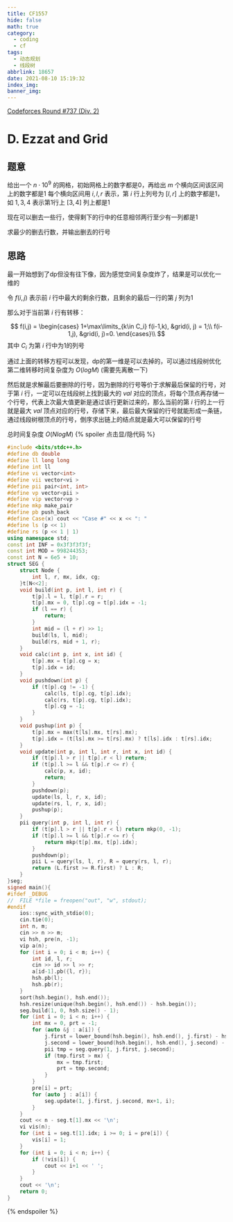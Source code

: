 ```yaml
---
title: CF1557
hide: false
math: true
category:
  - coding
  - cf
tags:
  - 动态规划
  - 线段树
abbrlink: 18657
date: 2021-08-10 15:19:32
index_img:
banner_img:
---
```


[Codeforces Round #737 (Div. 2)](https://codeforces.com/contest/1557/problem/D)

# D. Ezzat and Grid

## 题意

给出一个 $n\cdot 10^9$ 的网格，初始网格上的数字都是0，再给出 $m$ 个横向区间该区间上的数字都是1
每个横向区间用 $i, l, r$ 表示，第 $i$ 行上列号为 $[l,r]$ 上的数字都是1，如 $1, 3, 4$ 表示第1行上 $[3,4]$ 列上都是1

现在可以删去一些行，使得剩下的行中的任意相邻两行至少有一列都是1

求最少的删去行数，并输出删去的行号

## 思路

最一开始想到了dp但没有往下像，因为感觉空间复杂度炸了，结果是可以优化一维的

令 $f(i, j)$ 表示前 $i$ 行中最大的剩余行数，且剩余的最后一行的第 $j$ 列为1

那么对于当前第 $i$ 行有转移：

$$
f(i,j) = 
\begin{cases}
1+\max\limits_{k\in C_i} f(i-1,k), &grid(i, j) = 1;\\
f(i-1,j), &grid(i, j)=0.
\end{cases}\\
$$
其中 $C_i$ 为第 $i$ 行中为1的列号

通过上面的转移方程可以发现，dp的第一维是可以去掉的，可以通过线段树优化第二维转移时间复杂度为 $O(logM)$ (需要先离散一下)

然后就是求解最后要删除的行号，因为删除的行号等价于求解最后保留的行号，对于第 $i$ 行，一定可以在线段树上找到最大的 $val$ 对应的顶点，将每个顶点再存储一个行号，代表上次最大值更新是通过该行更新过来的，那么当前的第 $i$ 行的上一行就是最大 $val$ 顶点对应的行号，存储下来，最后最大保留的行号就能形成一条链，通过线段树根顶点的行号，倒序求出链上的结点就是最大可以保留的行号

总时间复杂度 $O(NlogM)$
{% spoiler 点击显/隐代码 %}
```cpp
#include <bits/stdc++.h>
#define db double
#define ll long long
#define int ll
#define vi vector<int>
#define vii vector<vi >
#define pii pair<int, int>
#define vp vector<pii >
#define vip vector<vp >
#define mkp make_pair
#define pb push_back
#define Case(x) cout << "Case #" << x << ": "
#define ls (p << 1)
#define rs (p << 1 | 1)
using namespace std;
const int INF = 0x3f3f3f3f;
const int MOD = 998244353;
const int N = 6e5 + 10;
struct SEG {
	struct Node {
		int l, r, mx, idx, cg;
	}t[N<<2];
	void build(int p, int l, int r) {
		t[p].l = l, t[p].r = r;
		t[p].mx = 0, t[p].cg = t[p].idx = -1;
		if (l == r) {
			return;
		}
		int mid = (l + r) >> 1;
		build(ls, l, mid);
		build(rs, mid + 1, r);
	}
	void calc(int p, int x, int id) {
		t[p].mx = t[p].cg = x;
		t[p].idx = id;
	}
	void pushdown(int p) {
		if (t[p].cg != -1) {
			calc(ls, t[p].cg, t[p].idx);
			calc(rs, t[p].cg, t[p].idx);
			t[p].cg = -1;
		}
	}
	void pushup(int p) {
		t[p].mx = max(t[ls].mx, t[rs].mx);
		t[p].idx = (t[ls].mx >= t[rs].mx) ? t[ls].idx : t[rs].idx;
	}
	void update(int p, int l, int r, int x, int id) {
		if (t[p].l > r || t[p].r < l) return;
		if (t[p].l >= l && t[p].r <= r) {
			calc(p, x, id);
			return;
		}
		pushdown(p);
		update(ls, l, r, x, id);
		update(rs, l, r, x, id);
		pushup(p);
	}
	pii query(int p, int l, int r) {
		if (t[p].l > r || t[p].r < l) return mkp(0, -1);
		if (t[p].l >= l && t[p].r <= r) {
			return mkp(t[p].mx, t[p].idx);
		}
		pushdown(p);
		pii L = query(ls, l, r), R = query(rs, l, r);
		return (L.first >= R.first) ? L : R;
	}
}seg;
signed main(){
#ifdef _DEBUG
//	FILE *file = freopen("out", "w", stdout);
#endif
	ios::sync_with_stdio(0);
	cin.tie(0);
	int n, m;
	cin >> n >> m;
	vi hsh, pre(n, -1);
	vip a(n);
	for (int i = 0; i < m; i++) {
		int id, l, r;
		cin >> id >> l >> r;
		a[id-1].pb({l, r});
		hsh.pb(l);
		hsh.pb(r);
	}
	sort(hsh.begin(), hsh.end());
	hsh.resize(unique(hsh.begin(), hsh.end()) - hsh.begin());
	seg.build(1, 0, hsh.size() - 1);
	for (int i = 0; i < n; i++) {
		int mx = 0, prt = -1;
		for (auto &j : a[i]) {
			j.first = lower_bound(hsh.begin(), hsh.end(), j.first) - hsh.begin();
			j.second = lower_bound(hsh.begin(), hsh.end(), j.second) - hsh.begin();
			pii tmp = seg.query(1, j.first, j.second);
			if (tmp.first > mx) {
				mx = tmp.first;
				prt = tmp.second;
			}
		}
		pre[i] = prt;
		for (auto j : a[i]) {
			seg.update(1, j.first, j.second, mx+1, i);
		}
	}
	cout << n - seg.t[1].mx << '\n';
	vi vis(n);
	for (int i = seg.t[1].idx; i >= 0; i = pre[i]) {
		vis[i] = 1;
	}
	for (int i = 0; i < n; i++) {
		if (!vis[i]) {
			cout << i+1 << ' ';
		}
	}
	cout << '\n';
	return 0;
}
```
{% endspoiler %}
